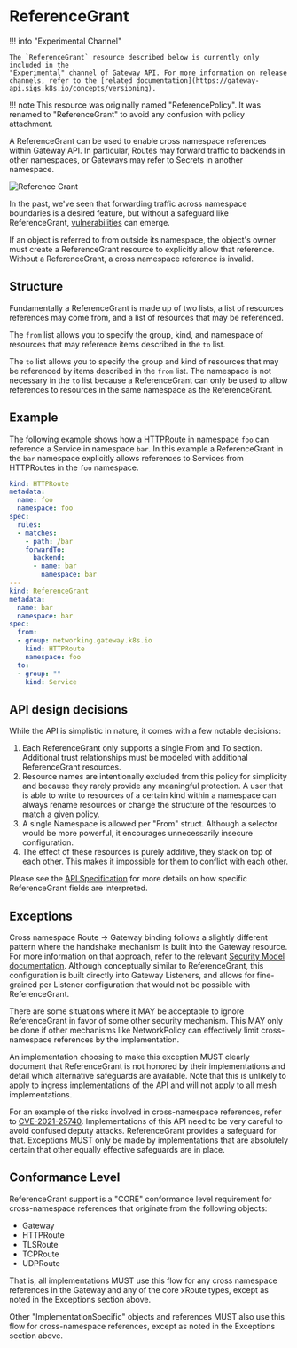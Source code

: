 # ReferenceGrant

!!! info "Experimental Channel"

    The `ReferenceGrant` resource described below is currently only included in the
    "Experimental" channel of Gateway API. For more information on release
    channels, refer to the [related documentation](https://gateway-api.sigs.k8s.io/concepts/versioning).

!!! note
    This resource was originally named "ReferencePolicy". It was renamed
    to "ReferenceGrant" to avoid any confusion with policy attachment.

A ReferenceGrant can be used to enable cross namespace references within
Gateway API. In particular, Routes may forward traffic to backends in other
namespaces, or Gateways may refer to Secrets in another namespace.

![Reference Grant](/images/referencegrant-simple.png)

In the past, we've seen that forwarding traffic across namespace boundaries is a
desired feature, but without a safeguard like ReferenceGrant,
[vulnerabilities](https://github.com/kubernetes/kubernetes/issues/103675) can
emerge.

If an object is referred to from outside its namespace, the object's owner must
create a ReferenceGrant resource to explicitly allow that reference. Without a
ReferenceGrant, a cross namespace reference is invalid.

## Structure
Fundamentally a ReferenceGrant is made up of two lists, a list of resources
references may come from, and a list of resources that may be referenced.

The `from` list allows you to specify the group, kind, and namespace of
resources that may reference items described in the `to` list.

The `to` list allows you to specify the group and kind of resources that may be
referenced by items described in the `from` list. The namespace is not necessary
in the `to` list because a ReferenceGrant can only be used to allow references
to resources in the same namespace as the ReferenceGrant.

## Example
The following example shows how a HTTPRoute in namespace `foo` can reference a
Service in namespace `bar`. In this example a ReferenceGrant in the `bar`
namespace explicitly allows references to Services from HTTPRoutes in the `foo`
namespace.

```yaml
kind: HTTPRoute
metadata:
  name: foo
  namespace: foo
spec:
  rules:
  - matches:
    - path: /bar
    forwardTo:
      backend:
      - name: bar
        namespace: bar
---
kind: ReferenceGrant
metadata:
  name: bar
  namespace: bar
spec:
  from:
  - group: networking.gateway.k8s.io
    kind: HTTPRoute
    namespace: foo
  to:
  - group: ""
    kind: Service
```

## API design decisions
While the API is simplistic in nature, it comes with a few notable decisions:

1. Each ReferenceGrant only supports a single From and To section. Additional
   trust relationships must be modeled with additional ReferenceGrant
   resources.
1. Resource names are intentionally excluded from this policy for simplicity and
   because they rarely provide any meaningful protection. A user that is able to
   write to resources of a certain kind within a namespace can always rename
   resources or change the structure of the resources to match a given policy.
1. A single Namespace is allowed per "From" struct. Although a selector would be
   more powerful, it encourages unnecessarily insecure configuration.
1. The effect of these resources is purely additive, they stack on top of each
   other. This makes it impossible for them to conflict with each other.

Please see the [API
Specification](https://gateway-api.sigs.k8s.io/references/spec/#gateway.networking.k8s.io/v1alpha2.ReferenceGrant)
for more details on how specific ReferenceGrant fields are interpreted.

## Exceptions
Cross namespace Route -> Gateway binding follows a slightly different pattern
where the handshake mechanism is built into the Gateway resource. For more
information on that approach, refer to the relevant [Security Model
documentation](/concepts/security-model). Although conceptually similar to
ReferenceGrant, this configuration is built directly into Gateway Listeners,
and allows for fine-grained per Listener configuration that would not be
possible with ReferenceGrant.

There are some situations where it MAY be acceptable to ignore ReferenceGrant
in favor of some other security mechanism. This MAY only be done if other
mechanisms like NetworkPolicy can effectively limit cross-namespace references
by the implementation.

An implementation choosing to make this exception MUST clearly document that
ReferenceGrant is not honored by their implementations and detail which
alternative safeguards are available. Note that this is unlikely to apply to
ingress implementations of the API and will not apply to all mesh
implementations.

For an example of the risks involved in cross-namespace references, refer to
[CVE-2021-25740](https://github.com/kubernetes/kubernetes/issues/103675).
Implementations of this API need to be very careful to avoid confused deputy
attacks. ReferenceGrant provides a safeguard for that. Exceptions MUST only be
made by implementations that are absolutely certain that other equally effective
safeguards are in place.

## Conformance Level
ReferenceGrant support is a "CORE" conformance level requirement for
cross-namespace references that originate from the following objects:

- Gateway
- HTTPRoute
- TLSRoute
- TCPRoute
- UDPRoute

That is, all implementations MUST use this flow for any cross namespace
references in the Gateway and any of the core xRoute types, except as noted
in the Exceptions section above.

Other "ImplementationSpecific" objects and references MUST also use this flow
for cross-namespace references, except as noted in the Exceptions section above.

